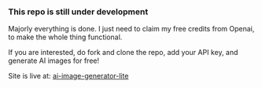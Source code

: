 ### This repo is still under development

Majorly everything is done. I just need to claim my free credits from Openai, to make the whole thing functional.

If you are interested, do fork and clone the repo, add your API key, and generate AI images for free!

Site is live at: [ai-image-generator-lite](ai-image-generator-lite.netlify.app)
